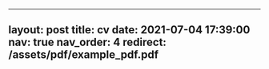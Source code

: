 <!-- ---
layout: cv
permalink: /cv/
title: cv
nav: true
nav_order: 4
cv_pdf: example_pdf.pdf
--- -->
---
layout: post
title: cv
date: 2021-07-04 17:39:00
nav: true
nav_order: 4
redirect: /assets/pdf/example_pdf.pdf
---
